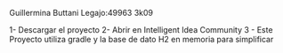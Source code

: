 Guillermina Buttani
Legajo:49963
3k09

1- Descargar el proyecto 2- Abrir en Intelligent Idea Community 3 - Este Proyecto utiliza gradle y la base de dato H2 en memoria para simplificar
